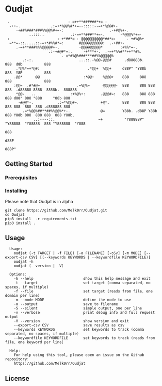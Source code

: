 # Oudjat

```
 .                           :-=++**######*+=-:
  -++-.              .:=+*%@@%#*+=--:::::--=+*%@@#+-
     -+##%###*###%%@@%#+=-:                     .-+#@%+-.
           ..:::..            .:-=+**###**+=-.       -*@@@%*+=-
 :                      :-+*##*=-:-@@@@@@@@@@*##*=:     .-+#%@%+
  =**=-::.....::-=+*#%%#*=:       #@@@@@@@@@@:  .-+##+-
     .-=+**###%%%@@@@#+-.         -@@@@@@@@@*        :+%%*=-.
                    .:-+#@#*=:.     -+***+-.  .-=+*%%#**++**#%.
                          .-=*#%@%###***##%%@@@@@%-
        .:-:.                     ...::.-%@@-@@@#      .d88888b.                888  d8b          888
     .*@%*=+*@#:                      .*@@+  %@@+     d88P" "Y88b               888  Y8P          888
    .@@*      @@                    :*@@+    %@@@+    888     888               888               888
    :@@=  .#*#@=                 .=%@%=      @@@@@@-  888     888 888  888  .d88888 8888  8888b.  888888
     *@@-   ..                :+%@%+:       .@@@#=:   888     888 888  888 d88" 888 "888     "88b 888
      -#@@*-.           .:=*%@@#=.          +@*.      888     888 888  888 888  888  888 .d888888 888
        .=*%@@%##**##%%@@%*+-.              @=        Y88b. .d88P Y88b 888 Y88b 888  888 888  888 Y88b.
             ..:----::.                    =+          "Y88888P"   "Y88888  "Y88888  888 "Y888888  "Y888
                                                                                     888
                                                                                    d88P
                                                                                  888P"
```
## Getting Started

### Prerequisites

### Installing

Please note that Oudjat is in alpha

```
git clone https://github.com/Melk0rr/Oudjat.git
cd Oudjat
pip3 install  -r requirements.txt
pip3 install .
```

## Usage

      Usage:
        oudjat (-t TARGET | -f FILE) [-o FILENAME] [-oSv] [-m MODE] [--export-csv CSV] [(--keywords KEYWORDS | --keywordfile KEYWORDFILE)]
        oudjat -h
        oudjat (--version | -V)

      Options:
        -h --help                       show this help message and exit
        -t --target                     set target (comma separated, no spaces, if multiple)
        -f --file                       set target (reads from file, one domain per line)
        -m --mode MODE                  define the mode to use
        -o --output                     save to filename
        -S --silent                     simple output, one per line
        -v --verbose                    print debug info and full request output
        -V --version                    show version and exit
        --export-csv CSV                save results as csv
        --keywords KEYWORDS             set keywords to track (comma separated, no spaces, if multiple)
        --keywordfile KEYWORDFILE       set keywords to track (reads from file, one keyword per line)

      Help:
        For help using this tool, please open an issue on the Github repository:
        https://github.com/Melk0rr/Oudjat

## License